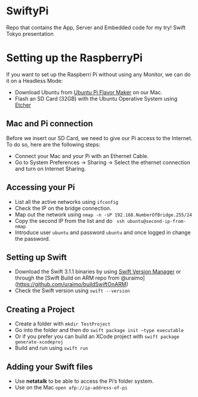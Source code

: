 # SwiftyPi
Repo that contains the App, Server and Embedded code for my try! Swift Tokyo presentation

# Setting up the RaspberryPi

If you want to set up the Raspberri Pi without using any Monitor, we can do it on a Headless Mode:

- Download Ubuntu from [Ubuntu Pi Flavor Maker](https://ubuntu-pi-flavour-maker.org/download/) on our Mac.
- Flash an SD Card (32GB) with the Ubuntu Operative System using [Etcher](https://etcher.io)

## Mac and Pi connection

Before we insert our SD Card, we need to give our Pi access to the Internet. To do so, here are the following steps:

- Connect your Mac and your Pi with an Ethernet Cable.
- Go to System Preferences -> Sharing -> Select the ethernet connection and turn on Internet Sharing.

## Accessing your Pi

-  List all the active networks using  ```ifconfig```
- Check the IP on the bridge connection.
- Map out the network using ``` nmap -n -sP 192.168.NumberOfBridge.255/24 ```
- Copy the second IP from the list and do ``` ssh ubuntu@second-ip-from-nmap```
- Introduce user ```ubuntu``` and password  ```ubuntu``` and once logged in change the password.

## Setting up Swift

- Download the Swift 3.1.1 binaries by using [Swift Version Manager](https://github.com/kylef/swiftenv) or through the [Swift Build on ARM repo from @uraimo] (https://github.com/uraimo/buildSwiftOnARM)
- Check the Swift version using ```swift --version```

## Creating a Project

- Create a folder with ```mkdir TestProject```
- Go into the folder and then do ```swift package init —type executable```
- Or if you prefer you can build an XCode project with ```swift package generate-xcodeproj```
- Build and run using ```swift run```


## Adding your Swift files

- Use **netatalk** to be able to access the Pi’s folder system. 
- Use on the Mac ```open afp://ip-address-of-pi```

